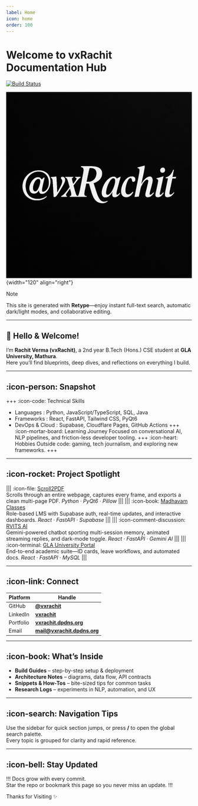 ```yaml
---
label: Home
icon: home
order: 100
---
```


# Welcome to vxRachit Documentation Hub

[![Build Status](https://github.com/vxrachit/Documentation/actions/workflows/retype-action.yml/badge.svg)](https://github.com/vxrachit/Documentation/actions)


![](/public/@vxrachit.png){width="120" align="right"}

> [!NOTE]  
> This site is generated with **Retype**—enjoy instant full-text search, automatic dark/light modes, and collaborative editing.

---

## 👋 Hello & Welcome!

I’m **Rachit Verma (vxRachit)**, a 2nd year B.Tech (Hons.) CSE student at **GLA University, Mathura**.  
Here you’ll find blueprints, deep dives, and reflections on everything I build.

---

## :icon-person: Snapshot

+++ :icon-code: Technical Skills
- Languages : Python, JavaScript/TypeScript, SQL, Java  
- Frameworks : React, FastAPI, Tailwind CSS, PyQt6  
- DevOps & Cloud : Supabase, Cloudflare Pages, GitHub Actions
+++ :icon-mortar-board: Learning Journey
Focused on conversational AI, NLP pipelines, and friction-less developer tooling.
+++ :icon-heart: Hobbies
Outside code: gaming, tech journalism, and exploring new frameworks.
+++

---

## :icon-rocket: Project Spotlight

||| :icon-file: [Scroll2PDF](Scroll2PDF.md)  
Scrolls through an entire webpage, captures every frame, and exports a clean multi-page PDF. _Python · PyQt6 · Pillow_
|||
||| :icon-book: [Madhavam Classes](MadhavamClasses.md)  
Role-based LMS with Supabase auth, real-time updates, and interactive dashboards. _React · FastAPI · Supabase_
|||
||| :icon-comment-discussion: [RVITS AI](RVITS.md)  
Gemini-powered chatbot sporting multi-session memory, animated streaming replies, and dark-mode toggle. _React · FastAPI · Gemini AI_
|||
||| :icon-terminal: [GLA University Portal](GLAPortal.md)  
End-to-end academic suite—ID cards, leave workflows, and automated docs. _React · FastAPI · MySQL_
|||

---

## :icon-link: Connect

| Platform | Handle |
| -------- | ------ |
| GitHub   | **[@vxrachit](https://github.com/vxrachit)** |
| LinkedIn | **[vxrachit](https://linkedin.com/in/vxrachit)** |
| Portfolio| **[vxrachit.dpdns.org](https://vxrachit.dpdns.org)** |
| Email    | **[mail@vxrachit.dpdns.org](mailto:mail@vxrachit.dpdns.org)** |

---

## :icon-book: What’s Inside

- **Build Guides** – step-by-step setup & deployment  
- **Architecture Notes** – diagrams, data flow, API contracts  
- **Snippets & How-Tos** – bite-sized tips for common tasks  
- **Research Logs** – experiments in NLP, automation, and UX  

---

## :icon-search: Navigation Tips

Use the sidebar for quick section jumps, or press **/** to open the global search palette.  
Every topic is grouped for clarity and rapid reference.

---

## :icon-bell: Stay Updated

!!!
Docs grow with every commit.  
Star the repo or bookmark this page so you never miss an update.
!!!

Thanks for Visiting ✨
